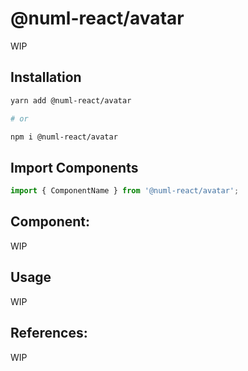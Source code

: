 # @numl-react/avatar

WIP

## Installation

```sh
yarn add @numl-react/avatar

# or

npm i @numl-react/avatar
```

## Import Components

```jsx
import { ComponentName } from '@numl-react/avatar';
```

## Component:

WIP

## Usage

WIP

## References:

WIP
